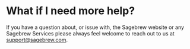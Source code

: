 # What if I need more help? #
If you have a question about, or issue with, the Sagebrew website or any 
Sagebrew Services please always feel welcome to reach out to us at 
support@sagebrew.com.